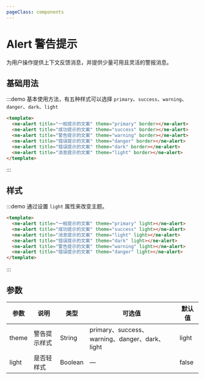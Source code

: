 ```yaml
---
pageClass: components
---
```


# Alert 警告提示

为用户操作提供上下文反馈消息，并提供少量可用且灵活的警报消息。

## 基础用法
:::demo 基本使用方法，有五种样式可以选择 `primary`、`success`、`warning`、`danger`、`dark`、`light`
```html
<template>
  <ne-alert title="一般提示的文案" theme="primary" border></ne-alert>
  <ne-alert title="成功提示的文案" theme="success" border></ne-alert>
  <ne-alert title="警告提示的文案" theme="warning" border></ne-alert>
  <ne-alert title="错误提示的文案" theme="danger" border></ne-alert>
  <ne-alert title="错误提示的文案" theme="dark" border></ne-alert>
  <ne-alert title="消息提示的文案" theme="light" border></ne-alert>
</template>
```
:::

## 样式

:::demo 通过设置 `light` 属性来改变主题。
```html
<template>
  <ne-alert title="一般提示的文案" theme="primary" light></ne-alert>
  <ne-alert title="成功提示的文案" theme="success" light></ne-alert>
  <ne-alert title="消息提示的文案" theme="light" light></ne-alert>
  <ne-alert title="错误提示的文案" theme="dark" light></ne-alert>
  <ne-alert title="警告提示的文案" theme="warning" light></ne-alert>
  <ne-alert title="错误提示的文案" theme="danger" light></ne-alert>
</template>
```
:::


## 参数
| 参数      | 说明     | 类型  | 可选值  | 默认值  |
|--------- |-------- |------- |------ |------ |
| theme | 警告提示样式 | String  | primary、success、warning、danger、dark、light | light |
| light | 是否轻样式 | Boolean | — | false |
